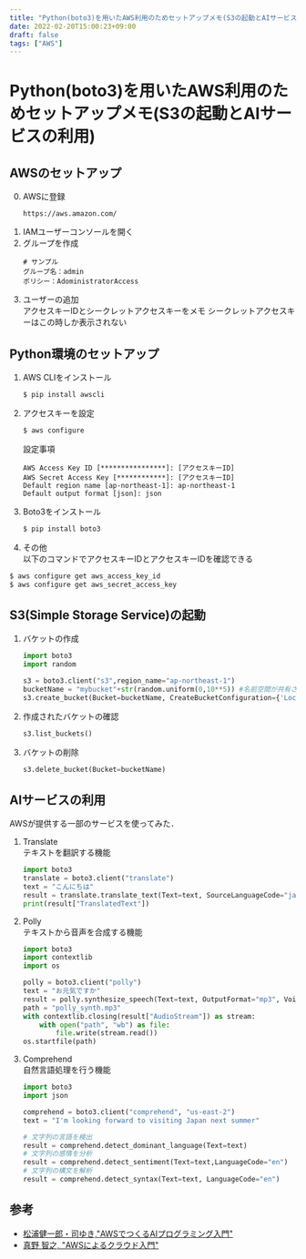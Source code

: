 ```yaml
---
title: "Python(boto3)を用いたAWS利用のためセットアップメモ(S3の起動とAIサービスの利用)"
date: 2022-02-20T15:00:23+09:00
draft: false
tags: ["AWS"] 
---
```

<!--more-->
# Python(boto3)を用いたAWS利用のためセットアップメモ(S3の起動とAIサービスの利用)
## AWSのセットアップ
0. AWSに登録
    ```
    https://aws.amazon.com/
    ```
1. IAMユーザーコンソールを開く
2. グループを作成
    ```
    # サンプル
    グループ名：admin
    ポリシー：AdoministratorAccess
    ```
3. ユーザーの追加  
    アクセスキーIDとシークレットアクセスキーをメモ
    シークレットアクセスキーはこの時しか表示されない

## Python環境のセットアップ
1. AWS CLIをインストール
    ```bash
    $ pip install awscli
    ```
2. アクセスキーを設定
    ```bash
    $ aws configure
    ```
    設定事項
    ```sample
    AWS Access Key ID [****************]: [アクセスキーID]
    AWS Secret Access Key [************]: [アクセスキーID]
    Default region name [ap-northeast-1]: ap-northeast-1
    Default output format [json]: json
    ```

3. Boto3をインストール
    ```bash
    $ pip install boto3
    ```
4. その他  
以下のコマンドでアクセスキーIDとアクセスキーIDを確認できる
```bash
$ aws configure get aws_access_key_id
$ aws configure get aws_secret_access_key
```

## S3(Simple Storage Service)の起動
1. バケットの作成
    ```python 
    import boto3
    import random

    s3 = boto3.client("s3",region_name="ap-northeast-1")
    bucketName = "mybucket"+str(random.uniform(0,10**5)) #名前空間が共有されているため一意の名前が必要
    s3.create_bucket(Bucket=bucketName, CreateBucketConfiguration={'LocationConstraint': 'ap-northeast-1'},)
    ```
2. 作成されたバケットの確認
    ```python
    s3.list_buckets()
    ```
3. バケットの削除
    ```python
    s3.delete_bucket(Bucket=bucketName)
    ```

## AIサービスの利用
AWSが提供する一部のサービスを使ってみた．
1. Translate  
    テキストを翻訳する機能
    ```python
    import boto3
    translate = boto3.client("translate")
    text = "こんにちは"
    result = translate.translate_text(Text=text, SourceLanguageCode="ja", TargetLanguageCode="en")
    print(result["TranslatedText"])
    ```
2. Polly  
    テキストから音声を合成する機能
    ```python
    import boto3
    import contextlib
    import os

    polly = boto3.client("polly")
    text = "お元気ですか"
    result = polly.synthesize_speech(Text=text, OutputFormat="mp3", VoiceId="Mizuki")
    path = "polly_synth.mp3"
    with contextlib.closing(result["AudioStream"]) as stream:
        with open("path", "wb") as file:
            file.write(stream.read())
    os.startfile(path)
    ```
3. Comprehend  
    自然言語処理を行う機能
    ```python
    import boto3
    import json

    comprehend = boto3.client("comprehend", "us-east-2")
    text = "I'm looking forward to visiting Japan next summer"

    # 文字列の言語を検出
    result = comprehend.detect_dominant_language(Text=text)
    # 文字列の感情を分析
    result = comprehend.detect_sentiment(Text=text,LanguageCode="en")
    # 文字列の構文を解析
    result = comprehend.detect_syntax(Text=text, LanguageCode="en")
    ```
## 参考
- [松浦健一郎・司ゆき,"AWSでつくるAIプログラミング入門"](https://amzn.to/3tcuenh)
- [真野 智之, "AWSによるクラウド入門"](https://tomomano.github.io/learn-aws-by-coding/)
